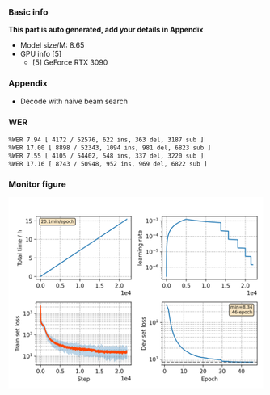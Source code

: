 ### Basic info

**This part is auto generated, add your details in Appendix**

* Model size/M: 8.65
* GPU info \[5\]
  * \[5\] GeForce RTX 3090

### Appendix

* Decode with naive beam search

### WER
```
%WER 7.94 [ 4172 / 52576, 622 ins, 363 del, 3187 sub ]
%WER 17.00 [ 8898 / 52343, 1094 ins, 981 del, 6823 sub ]
%WER 7.55 [ 4105 / 54402, 548 ins, 337 del, 3220 sub ]
%WER 17.16 [ 8743 / 50948, 952 ins, 969 del, 6822 sub ]
```

### Monitor figure
![monitor](./monitor.png)
